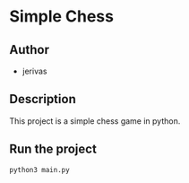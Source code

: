 Simple Chess
================================

Author
--------------------------------

- jerivas

Description
--------------------------------

This project is a simple chess game in python.

Run the project
---------------------------------

``` python3
python3 main.py
```
